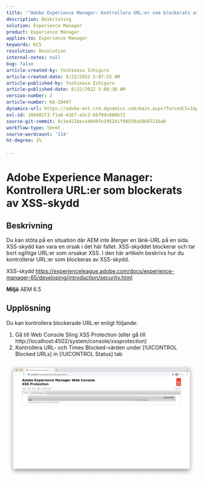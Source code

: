 ```yaml
---
title: '"Adobe Experience Manager: Kontrollera URL:er som blockerats av XSS Protection'
description: Beskrivning
solution: Experience Manager
product: Experience Manager
applies-to: Experience Manager
keywords: KCS
resolution: Resolution
internal-notes: null
bug: false
article-created-by: Yoshimasa Ishiguro
article-created-date: 8/22/2022 5:07:55 AM
article-published-by: Yoshimasa Ishiguro
article-published-date: 8/22/2022 5:08:30 AM
version-number: 2
article-number: KA-20407
dynamics-url: https://adobe-ent.crm.dynamics.com/main.aspx?forceUCI=1&pagetype=entityrecord&etn=knowledgearticle&id=c3e6e460-d821-ed11-b83e-0022480866ad
exl-id: 104402f3-f1ab-4167-a3c3-66f09c688b72
source-git-commit: 0c3e421beca46d9fe1952b1f98538a50697216a0
workflow-type: tm+mt
source-wordcount: '114'
ht-degree: 1%

---
```


# Adobe Experience Manager: Kontrollera URL:er som blockerats av XSS-skydd

## Beskrivning


Du kan stöta på en situation där AEM inte återger en länk-URL på en sida. XSS-skydd kan vara en orsak i det här fallet. XSS-skyddet blockerar och tar bort ogiltiga URL:er som orsakar XSS.
I den här artikeln beskrivs hur du kontrollerar URL:er som blockeras av XSS-skydd.

XSS-skydd https://experienceleague.adobe.com/docs/experience-manager-65/developing/introduction/security.html

<b>Miljö</b>
AEM 6.5


## Upplösning


Du kan kontrollera blockerade URL:er enligt följande:
1. Gå till Web Console Sling XSS Protection (eller gå till http://localhost:4502/system/console/xssprotection)
2. Kontrollera URL- och Times Blocked-värden under [!UICONTROL Blocked URLs] in [!UICONTROL Status] tab

![](assets/c1d7a6cc-d521-ed11-b83e-0022480866ad.png)
